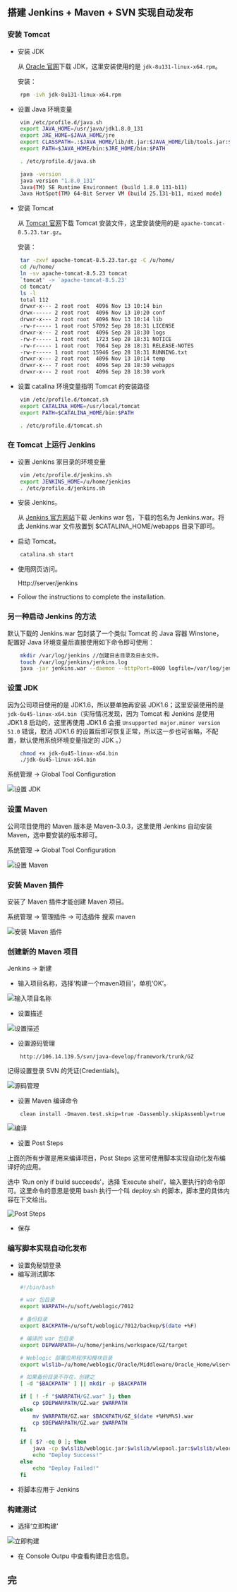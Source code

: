 ## 搭建 Jenkins + Maven + SVN 实现自动发布

### 安装 Tomcat

- 安装 JDK

    从 [Oracle 官网](http://www.oracle.com/technetwork/java/javase/downloads/index.html)下载 JDK，这里安装使用的是 `jdk-8u131-linux-x64.rpm`。

    安装： 
```BASH
    rpm -ivh jdk-8u131-linux-x64.rpm
```

- 设置 Java 环境变量
```BASH
    vim /etc/profile.d/java.sh
    export JAVA_HOME=/usr/java/jdk1.8.0_131
    export JRE_HOME=$JAVA_HOME/jre 
    export CLASSPATH=.:$JAVA_HOME/lib/dt.jar:$JAVA_HOME/lib/tools.jar:$JRE_HOME/lib:$CLASSPATH 
    export PATH=$JAVA_HOME/bin:$JRE_HOME/bin:$PATH 

    . /etc/profile.d/java.sh

    java -version
    java version "1.8.0_131"
    Java(TM) SE Runtime Environment (build 1.8.0_131-b11)
    Java HotSpot(TM) 64-Bit Server VM (build 25.131-b11, mixed mode)
```

- 安装 Tomcat

    从 [Tomcat 官网](https://tomcat.apache.org)下载 Tomcat 安装文件，这里安装使用的是 `apache-tomcat-8.5.23.tar.gz`。

    安装：
```BASH
    tar -zxvf apache-tomcat-8.5.23.tar.gz -C /u/home/
    cd /u/home/
    ln -sv apache-tomcat-8.5.23 tomcat
    `tomcat' -> `apache-tomcat-8.5.23'
    cd tomcat/
    ls -l
    total 112
    drwxr-x--- 2 root root  4096 Nov 13 10:14 bin
    drwx------ 2 root root  4096 Nov 13 10:20 conf
    drwxr-x--- 2 root root  4096 Nov 13 10:14 lib
    -rw-r----- 1 root root 57092 Sep 28 18:31 LICENSE
    drwxr-x--- 2 root root  4096 Sep 28 18:30 logs
    -rw-r----- 1 root root  1723 Sep 28 18:31 NOTICE
    -rw-r----- 1 root root  7064 Sep 28 18:31 RELEASE-NOTES
    -rw-r----- 1 root root 15946 Sep 28 18:31 RUNNING.txt
    drwxr-x--- 2 root root  4096 Nov 13 10:14 temp
    drwxr-x--- 7 root root  4096 Sep 28 18:30 webapps
    drwxr-x--- 2 root root  4096 Sep 28 18:30 work

```

- 设置 catalina 环境变量指明 Tomcat 的安装路径

```BASH
    vim /etc/profile.d/tomcat.sh
    export CATALINA_HOME=/usr/local/tomcat
    export PATH=$CATALINA_HOME/bin:$PATH

    . /etc/profile.d/tomcat.sh
```

### 在 Tomcat 上运行 Jenkins

- 设置 Jenkins 家目录的环境变量
```BASH
    vim /etc/profile.d/jenkins.sh
    export JENKINS_HOME=/u/home/jenkins
    . /etc/profile.d/jenkins.sh
```

- 安装 Jenkins。

    从 [Jenkins 官方网站](https://jenkins.io/)下载 Jenkins war 包，下载的包名为 Jenkins.war。将此 Jenkins.war 文件放置到 $CATALINA_HOME/webapps 目录下即可。

- 启动 Tomcat。
```BASH
    catalina.sh start
```

- 使用网页访问。

    Http://server/jenkins

- Follow the instructions to complete the installation.

### 另一种启动 Jenkins 的方法

默认下载的 Jenkins.war 包封装了一个类似 Tomcat 的 Java 容器 Winstone，
配置好 Java 环境变量后直接使用如下命令即可使用：
```BASH
    mkdir /var/log/jenkins //创建日志目录及日志文件。
    touch /var/log/jenkins/jenkins.log
    java -jar jenkins.war --daemon --httpPort=8080 logfile=/var/log/jenkins/jenkins.log   //启动 Jenkins 
```

### 设置 JDK

因为公司项目使用的是 JDK1.6，所以要单独再安装 JDK1.6；这里安装使用的是 `jdk-6u45-linux-x64.bin`（实际情况发现，因为 Tomcat 和 Jenkins 是使用 JDK1.8 启动的，这里再使用 JDK1.6 会报 `Unsupported major.minor version 51.0` 错误，取消 JDK1.6 的设置后即可恢复正常，所以这一步也可省略，不配置，默认使用系统环境变量指定的 JDK 。）

```BASH
    chmod +x jdk-6u45-linux-x64.bin
    ./jdk-6u45-linux-x64.bin

```

系统管理 -> Global Tool Configuration  

![设置 JDK](images/Install-JDK.png)

### 设置 Maven

公司项目使用的 Maven 版本是 Maven-3.0.3，这里使用 Jenkins 自动安装 Maven，选中要安装的版本即可。

系统管理 -> Global Tool Configuration

![设置 Maven](IMAGES/Install-Maven.png)

### 安装 Maven 插件

安装了 Maven 插件才能创建 Maven 项目。

系统管理 -> 管理插件 -> 可选插件 
搜索 maven

![安装 Maven 插件](images/Install-Maven-Integration-plugin.png)

### 创建新的 Maven 项目

Jenkins -> 新建  

- 输入项目名称，选择‘构建一个maven项目’，单机‘OK’。

![输入项目名称](images/Create-Maven-Project.PNG)

- 设置描述

![设置描述](images/Config-Description.png)

- 设置源码管理  
```
    http://106.14.139.5/svn/java-develop/framework/trunk/GZ
```

记得设置登录 SVN 的凭证(Credentials)。

![源码管理](images/Config-Sources-code.png)

- 设置 Maven 编译命令
```
    clean install -Dmaven.test.skip=true -Dassembly.skipAssembly=true
```
![编译](images/Config-Build.png)

- 设置 Post Steps

上面的所有步骤是用来编译项目，Post Steps 这里可使用脚本实现自动化发布编译好的应用。

选中 ‘Run only if build succeeds’，选择 ‘Execute shell’，输入要执行的命令即可。这里命令的意思是使用 bash 执行一个叫 deploy.sh 的脚本，脚本里的具体内容在下文给出。

![Post Steps](images/Config-Post-Steps.png)

- 保存

###  编写脚本实现自动化发布

- 设置免秘钥登录
- 编写测试脚本
```BASH
    #!/bin/bash

    # war 包目录
    export WARPATH=/u/soft/weblogic/7012

    # 备份目录
    export BACKPATH=/u/soft/weblogic/7012/backup/$(date +%F)

    # 编译的 war 包目录
    export DEPWARPATH=/u/home/jenkins/workspace/GZ/target

    # Weblogic 部署应用程序和模块目录
    export wlslib=/u/home/weblogic/Oracle/Middleware/Oracle_Home/wlserver/server/lib

    # 如果备份目录不存在，创建之
    [ -d "$BACKPATH" ] || mkdir -p $BACKPATH

    if [ ! -f "$WARPATH/GZ.war" ]; then
        cp $DEPWARPATH/GZ.war $WARPATH
    else 
        mv $WARPATH/GZ.war $BACKPATH/GZ_$(date +%H%M%S).war
        cp $DEPWARPATH/GZ.war $WARPATH
    fi

    if [ $? -eq 0 ]; then
        java -cp $wlslib/weblogic.jar:$wlslib/wlepool.jar:$wlslib/wleorb.jar weblogic.Deployer -adminurl t3://127.0.0.1:7012 -user weblogic -password xlsgrid123 -name GZ -targets AdminServer -deploy /u/soft/weblogic/7012/GZ.war
        echo "Deploy Success!"
    else
        echo "Deploy Failed!"
    fi

```


- 将脚本应用于 Jenkins

### 构建测试

- 选择‘立即构建’

![立即构建](images/Build-Test.png)

- 在 Console Outpu 中查看构建日志信息。

## 完
